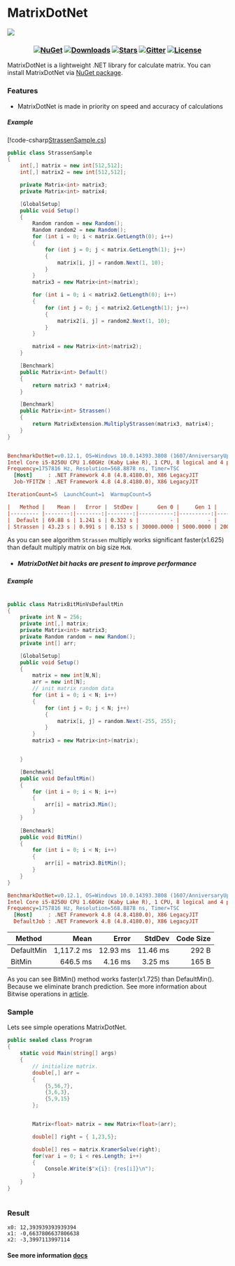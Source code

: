 # MatrixDotNet

![](https://github.com/toor1245/MatrixDotNet/blob/master/docs/MatrixDotNet.png)

<h3 align="center">

[![NuGet](https://img.shields.io/nuget/v/MatrixDotNet.svg)](https://www.nuget.org/packages/MatrixDotNet/) 
[![Downloads](https://img.shields.io/nuget/dt/matrixdotnet.svg)](https://www.nuget.org/packages/MatrixDotNet/)
[![Stars](https://img.shields.io/github/stars/toor1245/MatrixDotNet?color=brightgreen)](https://github.com/toor1245/MatrixDotNet/stargazers)
[![Gitter](https://badges.gitter.im/MatrixDotNet/community.svg)](https://gitter.im/MatrixDotNet/community?utm_source=badge&utm_medium=badge&utm_campaign=pr-badge)
[![License](https://img.shields.io/badge/license-MIT-blue.svg)](LICENSE.md)

</h3>

MatrixDotNet is a lightweight .NET library for calculate matrix. You can install MatrixDotNet via [NuGet package](https://www.nuget.org/packages/MatrixDotNet/).

### Features
* MatrixDotNet is made in priority on speed and accuracy of calculations

##### Example 
[!code-csharp[StrassenSample.cs](https://github.com/toor1245/MatrixDotNet/blob/master/samples/Samples/Samples/StrassenSample.cs)]
```C#
public class StrassenSample
{
    int[,] matrix = new int[512,512];
    int[,] matrix2 = new int[512,512];

    private Matrix<int> matrix3;
    private Matrix<int> matrix4;

    [GlobalSetup]
    public void Setup()
    {
        Random random = new Random();
        Random random2 = new Random();
        for (int i = 0; i < matrix.GetLength(0); i++)
        {
            for (int j = 0; j < matrix.GetLength(1); j++)
            {
                matrix[i, j] = random.Next(1, 10);
            }
        }
        matrix3 = new Matrix<int>(matrix);

        for (int i = 0; i < matrix2.GetLength(0); i++)
        {
            for (int j = 0; j < matrix2.GetLength(1); j++)
            {
                matrix2[i, j] = random2.Next(1, 10);
            }
        }

        matrix4 = new Matrix<int>(matrix2);
    }

    [Benchmark]
    public Matrix<int> Default()
    {
        return matrix3 * matrix4;
    }

    [Benchmark]
    public Matrix<int> Strassen()
    {
        return MatrixExtension.MultiplyStrassen(matrix3, matrix4);
    }
}
```

``` ini

BenchmarkDotNet=v0.12.1, OS=Windows 10.0.14393.3808 (1607/AnniversaryUpdate/Redstone1)
Intel Core i5-8250U CPU 1.60GHz (Kaby Lake R), 1 CPU, 8 logical and 4 physical cores
Frequency=1757816 Hz, Resolution=568.8878 ns, Timer=TSC
  [Host]     : .NET Framework 4.8 (4.8.4180.0), X86 LegacyJIT
  Job-YFITZW : .NET Framework 4.8 (4.8.4180.0), X86 LegacyJIT

IterationCount=5  LaunchCount=1  WarmupCount=5  

```

```ini
|   Method |    Mean |   Error |  StdDev |      Gen 0 |     Gen 1 |     Gen 2 | Allocated |
|--------- |--------:|--------:|--------:|-----------:|----------:|----------:|----------:|
|  Default | 69.88 s | 1.241 s | 0.322 s |          - |         - |         - |   1.01 MB |
| Strassen | 43.23 s | 0.991 s | 0.153 s | 30000.0000 | 5000.0000 | 2000.0000 | 174.32 MB |
```

As you can see algorithm `Strassen` multiply works significant faster(x1.625) than default multiply matrix on big size `MxN`.

* ##### MatrixDotNet bit hacks are present to improve performance

##### Example

```c#

public class MatrixBitMinVsDefaultMin
{
    private int N = 256;
    private int[,] matrix;
    private Matrix<int> matrix3;
    private Random random = new Random();
    private int[] arr;

    [GlobalSetup]
    public void Setup()
    {
        matrix = new int[N,N];
        arr = new int[N];
        // init matrix random data
        for (int i = 0; i < N; i++)
        {
            for (int j = 0; j < N; j++)
            {
                matrix[i, j] = random.Next(-255, 255);
            }
        }
        matrix3 = new Matrix<int>(matrix);


    }

    [Benchmark]
    public void DefaultMin()
    { 
        for (int i = 0; i < N; i++)
        {
            arr[i] = matrix3.Min();   
        }
    }
    
    [Benchmark]
    public void BitMin()
    {
        for (int i = 0; i < N; i++)
        {
            arr[i] = matrix3.BitMin();   
        }
    }
}

```

``` ini
BenchmarkDotNet=v0.12.1, OS=Windows 10.0.14393.3808 (1607/AnniversaryUpdate/Redstone1)
Intel Core i5-8250U CPU 1.60GHz (Kaby Lake R), 1 CPU, 8 logical and 4 physical cores
Frequency=1757816 Hz, Resolution=568.8878 ns, Timer=TSC
  [Host]     : .NET Framework 4.8 (4.8.4180.0), X86 LegacyJIT
  DefaultJob : .NET Framework 4.8 (4.8.4180.0), X86 LegacyJIT
```
|     Method |       Mean |    Error |   StdDev | Code Size |
|----------- |-----------:|---------:|---------:|----------:|
| DefaultMin | 1,117.2 ms | 12.93 ms | 11.46 ms |     292 B |
|     BitMin |   646.5 ms |  4.16 ms |  3.25 ms |     165 B |

As you can see BitMin() method works faster(x1.725) than DefaultMin(). Because we eliminate branch prediction.
See more information about Bitwise operations in [article](https://toor1245.github.io/MatrixDotNet/articles/intro.html).

### Sample
Lets see simple operations MatrixDotNet.

```C#
public sealed class Program
{
    static void Main(string[] args)
    {
        // initialize matrix.
        double[,] arr =
        {
            {5,56,7},
            {3,6,3},
            {5,9,15}
        };


        Matrix<float> matrix = new Matrix<float>(arr);

        double[] right = { 1,23,5};

        double[] res = matrix.KramerSolve(right);
        for(var i = 0; i < res.Length; i++)
        {
            Console.Write($"x{i}: {res[i]}\n");
        }
    }
}
 
```
### Result
```
x0: 12,393939393939394
x1: -0,6637806637806638
x2: -3,3997113997114
```

#### See more information [docs](https://toor1245.github.io/MatrixDotNet/) 
